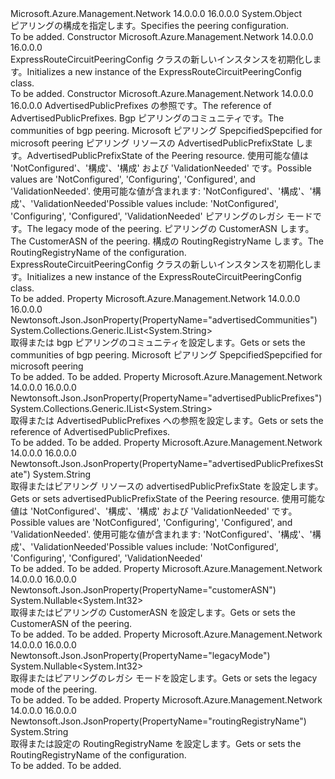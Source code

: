 <Type Name="ExpressRouteCircuitPeeringConfig" FullName="Microsoft.Azure.Management.Network.Models.ExpressRouteCircuitPeeringConfig">
  <TypeSignature Language="C#" Value="public class ExpressRouteCircuitPeeringConfig" />
  <TypeSignature Language="ILAsm" Value=".class public auto ansi beforefieldinit ExpressRouteCircuitPeeringConfig extends System.Object" />
  <TypeSignature Language="DocId" Value="T:Microsoft.Azure.Management.Network.Models.ExpressRouteCircuitPeeringConfig" />
  <TypeSignature Language="VB.NET" Value="Public Class ExpressRouteCircuitPeeringConfig" />
  <TypeSignature Language="F#" Value="type ExpressRouteCircuitPeeringConfig = class" />
  <AssemblyInfo>
    <AssemblyName>Microsoft.Azure.Management.Network</AssemblyName>
    <AssemblyVersion>14.0.0.0</AssemblyVersion>
    <AssemblyVersion>16.0.0.0</AssemblyVersion>
  </AssemblyInfo>
  <Base>
    <BaseTypeName>System.Object</BaseTypeName>
  </Base>
  <Interfaces />
  <Docs>
    <summary>
            <span data-ttu-id="5d148-101">ピアリングの構成を指定します。</span><span class="sxs-lookup"><span data-stu-id="5d148-101">Specifies the peering configuration.</span></span>
            </summary>
    <remarks>To be added.</remarks>
  </Docs>
  <Members>
    <Member MemberName=".ctor">
      <MemberSignature Language="C#" Value="public ExpressRouteCircuitPeeringConfig ();" />
      <MemberSignature Language="ILAsm" Value=".method public hidebysig specialname rtspecialname instance void .ctor() cil managed" />
      <MemberSignature Language="DocId" Value="M:Microsoft.Azure.Management.Network.Models.ExpressRouteCircuitPeeringConfig.#ctor" />
      <MemberSignature Language="VB.NET" Value="Public Sub New ()" />
      <MemberType>Constructor</MemberType>
      <AssemblyInfo>
        <AssemblyName>Microsoft.Azure.Management.Network</AssemblyName>
        <AssemblyVersion>14.0.0.0</AssemblyVersion>
        <AssemblyVersion>16.0.0.0</AssemblyVersion>
      </AssemblyInfo>
      <Parameters />
      <Docs>
        <summary>
            <span data-ttu-id="5d148-102">ExpressRouteCircuitPeeringConfig クラスの新しいインスタンスを初期化します。</span><span class="sxs-lookup"><span data-stu-id="5d148-102">Initializes a new instance of the ExpressRouteCircuitPeeringConfig class.</span></span>
            </summary>
        <remarks>To be added.</remarks>
      </Docs>
    </Member>
    <Member MemberName=".ctor">
      <MemberSignature Language="C#" Value="public ExpressRouteCircuitPeeringConfig (System.Collections.Generic.IList&lt;string&gt; advertisedPublicPrefixes = null, System.Collections.Generic.IList&lt;string&gt; advertisedCommunities = null, string advertisedPublicPrefixesState = null, Nullable&lt;int&gt; legacyMode = null, Nullable&lt;int&gt; customerASN = null, string routingRegistryName = null);" />
      <MemberSignature Language="ILAsm" Value=".method public hidebysig specialname rtspecialname instance void .ctor(class System.Collections.Generic.IList`1&lt;string&gt; advertisedPublicPrefixes, class System.Collections.Generic.IList`1&lt;string&gt; advertisedCommunities, string advertisedPublicPrefixesState, valuetype System.Nullable`1&lt;int32&gt; legacyMode, valuetype System.Nullable`1&lt;int32&gt; customerASN, string routingRegistryName) cil managed" />
      <MemberSignature Language="DocId" Value="M:Microsoft.Azure.Management.Network.Models.ExpressRouteCircuitPeeringConfig.#ctor(System.Collections.Generic.IList{System.String},System.Collections.Generic.IList{System.String},System.String,System.Nullable{System.Int32},System.Nullable{System.Int32},System.String)" />
      <MemberSignature Language="VB.NET" Value="Public Sub New (Optional advertisedPublicPrefixes As IList(Of String) = null, Optional advertisedCommunities As IList(Of String) = null, Optional advertisedPublicPrefixesState As String = null, Optional legacyMode As Nullable(Of Integer) = null, Optional customerASN As Nullable(Of Integer) = null, Optional routingRegistryName As String = null)" />
      <MemberSignature Language="F#" Value="new Microsoft.Azure.Management.Network.Models.ExpressRouteCircuitPeeringConfig : System.Collections.Generic.IList&lt;string&gt; * System.Collections.Generic.IList&lt;string&gt; * string * Nullable&lt;int&gt; * Nullable&lt;int&gt; * string -&gt; Microsoft.Azure.Management.Network.Models.ExpressRouteCircuitPeeringConfig" Usage="new Microsoft.Azure.Management.Network.Models.ExpressRouteCircuitPeeringConfig (advertisedPublicPrefixes, advertisedCommunities, advertisedPublicPrefixesState, legacyMode, customerASN, routingRegistryName)" />
      <MemberType>Constructor</MemberType>
      <AssemblyInfo>
        <AssemblyName>Microsoft.Azure.Management.Network</AssemblyName>
        <AssemblyVersion>14.0.0.0</AssemblyVersion>
        <AssemblyVersion>16.0.0.0</AssemblyVersion>
      </AssemblyInfo>
      <Parameters>
        <Parameter Name="advertisedPublicPrefixes" Type="System.Collections.Generic.IList&lt;System.String&gt;" />
        <Parameter Name="advertisedCommunities" Type="System.Collections.Generic.IList&lt;System.String&gt;" />
        <Parameter Name="advertisedPublicPrefixesState" Type="System.String" />
        <Parameter Name="legacyMode" Type="System.Nullable&lt;System.Int32&gt;" />
        <Parameter Name="customerASN" Type="System.Nullable&lt;System.Int32&gt;" />
        <Parameter Name="routingRegistryName" Type="System.String" />
      </Parameters>
      <Docs>
        <param name="advertisedPublicPrefixes"><span data-ttu-id="5d148-103">AdvertisedPublicPrefixes の参照です。</span><span class="sxs-lookup"><span data-stu-id="5d148-103">The reference of AdvertisedPublicPrefixes.</span></span></param>
        <param name="advertisedCommunities"><span data-ttu-id="5d148-104">Bgp ピアリングのコミュニティです。</span><span class="sxs-lookup"><span data-stu-id="5d148-104">The communities of bgp peering.</span></span>
            <span data-ttu-id="5d148-105">Microsoft ピアリング Spepcified</span><span class="sxs-lookup"><span data-stu-id="5d148-105">Spepcified for microsoft peering</span></span></param>
        <param name="advertisedPublicPrefixesState"><span data-ttu-id="5d148-106">ピアリング リソースの AdvertisedPublicPrefixState します。</span><span class="sxs-lookup"><span data-stu-id="5d148-106">AdvertisedPublicPrefixState of the Peering resource.</span></span> <span data-ttu-id="5d148-107">使用可能な値は 'NotConfigured'、'構成'、'構成' および 'ValidationNeeded' です。</span><span class="sxs-lookup"><span data-stu-id="5d148-107">Possible values are 'NotConfigured', 'Configuring', 'Configured', and 'ValidationNeeded'.</span></span> <span data-ttu-id="5d148-108">使用可能な値が含まれます: 'NotConfigured'、'構成'、'構成'、'ValidationNeeded'</span><span class="sxs-lookup"><span data-stu-id="5d148-108">Possible values include: 'NotConfigured', 'Configuring', 'Configured', 'ValidationNeeded'</span></span></param>
        <param name="legacyMode"><span data-ttu-id="5d148-109">ピアリングのレガシ モードです。</span><span class="sxs-lookup"><span data-stu-id="5d148-109">The legacy mode of the peering.</span></span></param>
        <param name="customerASN"><span data-ttu-id="5d148-110">ピアリングの CustomerASN します。</span><span class="sxs-lookup"><span data-stu-id="5d148-110">The CustomerASN of the peering.</span></span></param>
        <param name="routingRegistryName"><span data-ttu-id="5d148-111">構成の RoutingRegistryName します。</span><span class="sxs-lookup"><span data-stu-id="5d148-111">The RoutingRegistryName of the configuration.</span></span></param>
        <summary>
            <span data-ttu-id="5d148-112">ExpressRouteCircuitPeeringConfig クラスの新しいインスタンスを初期化します。</span><span class="sxs-lookup"><span data-stu-id="5d148-112">Initializes a new instance of the ExpressRouteCircuitPeeringConfig class.</span></span>
            </summary>
        <remarks>To be added.</remarks>
      </Docs>
    </Member>
    <Member MemberName="AdvertisedCommunities">
      <MemberSignature Language="C#" Value="public System.Collections.Generic.IList&lt;string&gt; AdvertisedCommunities { get; set; }" />
      <MemberSignature Language="ILAsm" Value=".property instance class System.Collections.Generic.IList`1&lt;string&gt; AdvertisedCommunities" />
      <MemberSignature Language="DocId" Value="P:Microsoft.Azure.Management.Network.Models.ExpressRouteCircuitPeeringConfig.AdvertisedCommunities" />
      <MemberSignature Language="VB.NET" Value="Public Property AdvertisedCommunities As IList(Of String)" />
      <MemberSignature Language="F#" Value="member this.AdvertisedCommunities : System.Collections.Generic.IList&lt;string&gt; with get, set" Usage="Microsoft.Azure.Management.Network.Models.ExpressRouteCircuitPeeringConfig.AdvertisedCommunities" />
      <MemberType>Property</MemberType>
      <AssemblyInfo>
        <AssemblyName>Microsoft.Azure.Management.Network</AssemblyName>
        <AssemblyVersion>14.0.0.0</AssemblyVersion>
        <AssemblyVersion>16.0.0.0</AssemblyVersion>
      </AssemblyInfo>
      <Attributes>
        <Attribute>
          <AttributeName>Newtonsoft.Json.JsonProperty(PropertyName="advertisedCommunities")</AttributeName>
        </Attribute>
      </Attributes>
      <ReturnValue>
        <ReturnType>System.Collections.Generic.IList&lt;System.String&gt;</ReturnType>
      </ReturnValue>
      <Docs>
        <summary>
            <span data-ttu-id="5d148-113">取得または bgp ピアリングのコミュニティを設定します。</span><span class="sxs-lookup"><span data-stu-id="5d148-113">Gets or sets the communities of bgp peering.</span></span> <span data-ttu-id="5d148-114">Microsoft ピアリング Spepcified</span><span class="sxs-lookup"><span data-stu-id="5d148-114">Spepcified for microsoft peering</span></span>
            </summary>
        <value>To be added.</value>
        <remarks>To be added.</remarks>
      </Docs>
    </Member>
    <Member MemberName="AdvertisedPublicPrefixes">
      <MemberSignature Language="C#" Value="public System.Collections.Generic.IList&lt;string&gt; AdvertisedPublicPrefixes { get; set; }" />
      <MemberSignature Language="ILAsm" Value=".property instance class System.Collections.Generic.IList`1&lt;string&gt; AdvertisedPublicPrefixes" />
      <MemberSignature Language="DocId" Value="P:Microsoft.Azure.Management.Network.Models.ExpressRouteCircuitPeeringConfig.AdvertisedPublicPrefixes" />
      <MemberSignature Language="VB.NET" Value="Public Property AdvertisedPublicPrefixes As IList(Of String)" />
      <MemberSignature Language="F#" Value="member this.AdvertisedPublicPrefixes : System.Collections.Generic.IList&lt;string&gt; with get, set" Usage="Microsoft.Azure.Management.Network.Models.ExpressRouteCircuitPeeringConfig.AdvertisedPublicPrefixes" />
      <MemberType>Property</MemberType>
      <AssemblyInfo>
        <AssemblyName>Microsoft.Azure.Management.Network</AssemblyName>
        <AssemblyVersion>14.0.0.0</AssemblyVersion>
        <AssemblyVersion>16.0.0.0</AssemblyVersion>
      </AssemblyInfo>
      <Attributes>
        <Attribute>
          <AttributeName>Newtonsoft.Json.JsonProperty(PropertyName="advertisedPublicPrefixes")</AttributeName>
        </Attribute>
      </Attributes>
      <ReturnValue>
        <ReturnType>System.Collections.Generic.IList&lt;System.String&gt;</ReturnType>
      </ReturnValue>
      <Docs>
        <summary>
            <span data-ttu-id="5d148-115">取得または AdvertisedPublicPrefixes への参照を設定します。</span><span class="sxs-lookup"><span data-stu-id="5d148-115">Gets or sets the reference of AdvertisedPublicPrefixes.</span></span>
            </summary>
        <value>To be added.</value>
        <remarks>To be added.</remarks>
      </Docs>
    </Member>
    <Member MemberName="AdvertisedPublicPrefixesState">
      <MemberSignature Language="C#" Value="public string AdvertisedPublicPrefixesState { get; set; }" />
      <MemberSignature Language="ILAsm" Value=".property instance string AdvertisedPublicPrefixesState" />
      <MemberSignature Language="DocId" Value="P:Microsoft.Azure.Management.Network.Models.ExpressRouteCircuitPeeringConfig.AdvertisedPublicPrefixesState" />
      <MemberSignature Language="VB.NET" Value="Public Property AdvertisedPublicPrefixesState As String" />
      <MemberSignature Language="F#" Value="member this.AdvertisedPublicPrefixesState : string with get, set" Usage="Microsoft.Azure.Management.Network.Models.ExpressRouteCircuitPeeringConfig.AdvertisedPublicPrefixesState" />
      <MemberType>Property</MemberType>
      <AssemblyInfo>
        <AssemblyName>Microsoft.Azure.Management.Network</AssemblyName>
        <AssemblyVersion>14.0.0.0</AssemblyVersion>
        <AssemblyVersion>16.0.0.0</AssemblyVersion>
      </AssemblyInfo>
      <Attributes>
        <Attribute>
          <AttributeName>Newtonsoft.Json.JsonProperty(PropertyName="advertisedPublicPrefixesState")</AttributeName>
        </Attribute>
      </Attributes>
      <ReturnValue>
        <ReturnType>System.String</ReturnType>
      </ReturnValue>
      <Docs>
        <summary>
            <span data-ttu-id="5d148-116">取得またはピアリング リソースの advertisedPublicPrefixState を設定します。</span><span class="sxs-lookup"><span data-stu-id="5d148-116">Gets or sets advertisedPublicPrefixState of the Peering resource.</span></span>
            <span data-ttu-id="5d148-117">使用可能な値は 'NotConfigured'、'構成'、'構成' および 'ValidationNeeded' です。</span><span class="sxs-lookup"><span data-stu-id="5d148-117">Possible values are 'NotConfigured', 'Configuring', 'Configured', and 'ValidationNeeded'.</span></span> <span data-ttu-id="5d148-118">使用可能な値が含まれます: 'NotConfigured'、'構成'、'構成'、'ValidationNeeded'</span><span class="sxs-lookup"><span data-stu-id="5d148-118">Possible values include: 'NotConfigured', 'Configuring', 'Configured', 'ValidationNeeded'</span></span>
            </summary>
        <value>To be added.</value>
        <remarks>To be added.</remarks>
      </Docs>
    </Member>
    <Member MemberName="CustomerASN">
      <MemberSignature Language="C#" Value="public Nullable&lt;int&gt; CustomerASN { get; set; }" />
      <MemberSignature Language="ILAsm" Value=".property instance valuetype System.Nullable`1&lt;int32&gt; CustomerASN" />
      <MemberSignature Language="DocId" Value="P:Microsoft.Azure.Management.Network.Models.ExpressRouteCircuitPeeringConfig.CustomerASN" />
      <MemberSignature Language="VB.NET" Value="Public Property CustomerASN As Nullable(Of Integer)" />
      <MemberSignature Language="F#" Value="member this.CustomerASN : Nullable&lt;int&gt; with get, set" Usage="Microsoft.Azure.Management.Network.Models.ExpressRouteCircuitPeeringConfig.CustomerASN" />
      <MemberType>Property</MemberType>
      <AssemblyInfo>
        <AssemblyName>Microsoft.Azure.Management.Network</AssemblyName>
        <AssemblyVersion>14.0.0.0</AssemblyVersion>
        <AssemblyVersion>16.0.0.0</AssemblyVersion>
      </AssemblyInfo>
      <Attributes>
        <Attribute>
          <AttributeName>Newtonsoft.Json.JsonProperty(PropertyName="customerASN")</AttributeName>
        </Attribute>
      </Attributes>
      <ReturnValue>
        <ReturnType>System.Nullable&lt;System.Int32&gt;</ReturnType>
      </ReturnValue>
      <Docs>
        <summary>
            <span data-ttu-id="5d148-119">取得またはピアリングの CustomerASN を設定します。</span><span class="sxs-lookup"><span data-stu-id="5d148-119">Gets or sets the CustomerASN of the peering.</span></span>
            </summary>
        <value>To be added.</value>
        <remarks>To be added.</remarks>
      </Docs>
    </Member>
    <Member MemberName="LegacyMode">
      <MemberSignature Language="C#" Value="public Nullable&lt;int&gt; LegacyMode { get; set; }" />
      <MemberSignature Language="ILAsm" Value=".property instance valuetype System.Nullable`1&lt;int32&gt; LegacyMode" />
      <MemberSignature Language="DocId" Value="P:Microsoft.Azure.Management.Network.Models.ExpressRouteCircuitPeeringConfig.LegacyMode" />
      <MemberSignature Language="VB.NET" Value="Public Property LegacyMode As Nullable(Of Integer)" />
      <MemberSignature Language="F#" Value="member this.LegacyMode : Nullable&lt;int&gt; with get, set" Usage="Microsoft.Azure.Management.Network.Models.ExpressRouteCircuitPeeringConfig.LegacyMode" />
      <MemberType>Property</MemberType>
      <AssemblyInfo>
        <AssemblyName>Microsoft.Azure.Management.Network</AssemblyName>
        <AssemblyVersion>14.0.0.0</AssemblyVersion>
        <AssemblyVersion>16.0.0.0</AssemblyVersion>
      </AssemblyInfo>
      <Attributes>
        <Attribute>
          <AttributeName>Newtonsoft.Json.JsonProperty(PropertyName="legacyMode")</AttributeName>
        </Attribute>
      </Attributes>
      <ReturnValue>
        <ReturnType>System.Nullable&lt;System.Int32&gt;</ReturnType>
      </ReturnValue>
      <Docs>
        <summary>
            <span data-ttu-id="5d148-120">取得またはピアリングのレガシ モードを設定します。</span><span class="sxs-lookup"><span data-stu-id="5d148-120">Gets or sets the legacy mode of the peering.</span></span>
            </summary>
        <value>To be added.</value>
        <remarks>To be added.</remarks>
      </Docs>
    </Member>
    <Member MemberName="RoutingRegistryName">
      <MemberSignature Language="C#" Value="public string RoutingRegistryName { get; set; }" />
      <MemberSignature Language="ILAsm" Value=".property instance string RoutingRegistryName" />
      <MemberSignature Language="DocId" Value="P:Microsoft.Azure.Management.Network.Models.ExpressRouteCircuitPeeringConfig.RoutingRegistryName" />
      <MemberSignature Language="VB.NET" Value="Public Property RoutingRegistryName As String" />
      <MemberSignature Language="F#" Value="member this.RoutingRegistryName : string with get, set" Usage="Microsoft.Azure.Management.Network.Models.ExpressRouteCircuitPeeringConfig.RoutingRegistryName" />
      <MemberType>Property</MemberType>
      <AssemblyInfo>
        <AssemblyName>Microsoft.Azure.Management.Network</AssemblyName>
        <AssemblyVersion>14.0.0.0</AssemblyVersion>
        <AssemblyVersion>16.0.0.0</AssemblyVersion>
      </AssemblyInfo>
      <Attributes>
        <Attribute>
          <AttributeName>Newtonsoft.Json.JsonProperty(PropertyName="routingRegistryName")</AttributeName>
        </Attribute>
      </Attributes>
      <ReturnValue>
        <ReturnType>System.String</ReturnType>
      </ReturnValue>
      <Docs>
        <summary>
            <span data-ttu-id="5d148-121">取得または設定の RoutingRegistryName を設定します。</span><span class="sxs-lookup"><span data-stu-id="5d148-121">Gets or sets the RoutingRegistryName of the configuration.</span></span>
            </summary>
        <value>To be added.</value>
        <remarks>To be added.</remarks>
      </Docs>
    </Member>
  </Members>
</Type>